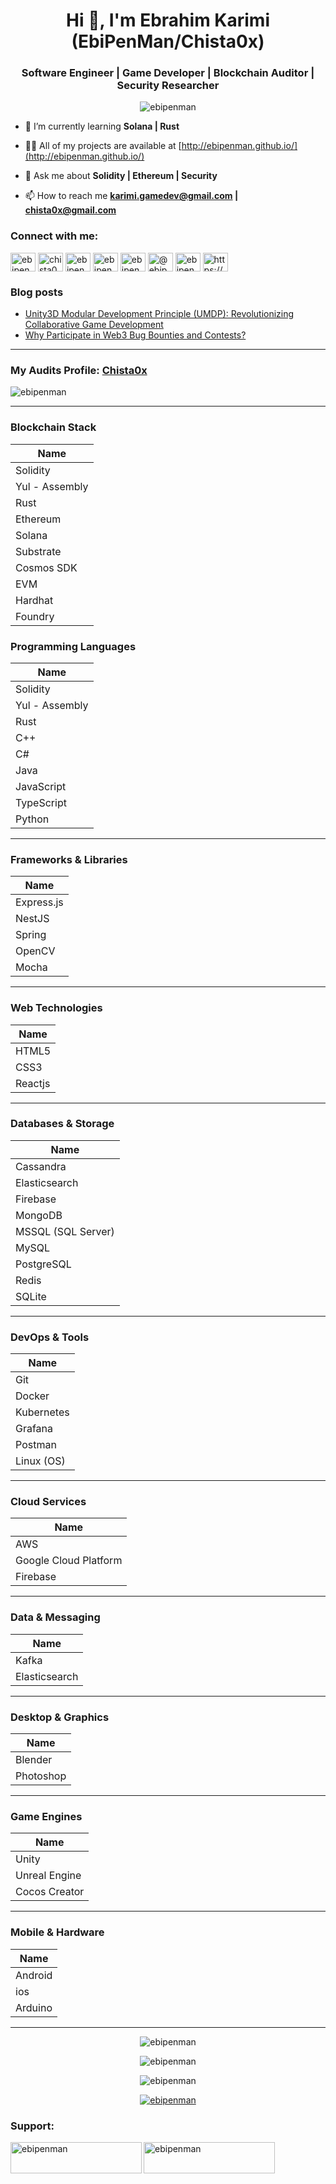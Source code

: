 <h1 align="center">Hi 👋, I'm Ebrahim Karimi (EbiPenMan/Chista0x)</h1>
<h3 align="center">Software Engineer | Game Developer | Blockchain Auditor | Security Researcher</h3>

<p align="center"> <img src="https://komarev.com/ghpvc/?username=ebipenman&label=Profile%20views&color=0e75b6&style=flat" alt="ebipenman" /> </p>

- 🌱 I’m currently learning **Solana | Rust**

- 👨‍💻 All of my projects are available at [http://ebipenman.github.io/](http://ebipenman.github.io/)

- 💬 Ask me about **Solidity | Ethereum | Security**

- 📫 How to reach me **karimi.gamedev@gmail.com | chista0x@gmail.com**


<h3 align="left">Connect with me:</h3>
<p align="left">
<a href="https://dev.to/ebipenman" target="blank"><img align="center" src="https://raw.githubusercontent.com/rahuldkjain/github-profile-readme-generator/master/src/images/icons/Social/devto.svg" alt="ebipenman" height="30" width="40" /></a>
<a href="https://twitter.com/chista0x" target="blank"><img align="center" src="https://raw.githubusercontent.com/rahuldkjain/github-profile-readme-generator/master/src/images/icons/Social/twitter.svg" alt="chista0x" height="30" width="40" /></a>
<a href="https://linkedin.com/in/ebipenman" target="blank"><img align="center" src="https://raw.githubusercontent.com/rahuldkjain/github-profile-readme-generator/master/src/images/icons/Social/linked-in-alt.svg" alt="ebipenman" height="30" width="40" /></a>
<a href="https://stackoverflow.com/users/ebipenman" target="blank"><img align="center" src="https://raw.githubusercontent.com/rahuldkjain/github-profile-readme-generator/master/src/images/icons/Social/stack-overflow.svg" alt="ebipenman" height="30" width="40" /></a>
<a href="https://fb.com/ebipenman" target="blank"><img align="center" src="https://raw.githubusercontent.com/rahuldkjain/github-profile-readme-generator/master/src/images/icons/Social/facebook.svg" alt="ebipenman" height="30" width="40" /></a>
<a href="https://medium.com/@ebrahim-karimi" target="blank"><img align="center" src="https://raw.githubusercontent.com/rahuldkjain/github-profile-readme-generator/master/src/images/icons/Social/medium.svg" alt="@ebipenman" height="30" width="40" /></a>
<a href="https://www.leetcode.com/ebipenman" target="blank"><img align="center" src="https://raw.githubusercontent.com/rahuldkjain/github-profile-readme-generator/master/src/images/icons/Social/leet-code.svg" alt="ebipenman" height="30" width="40" /></a>
<a href="/https://ebipenman.github.io/?rss" target="blank"><img align="center" src="https://raw.githubusercontent.com/rahuldkjain/github-profile-readme-generator/master/src/images/icons/Social/rss.svg" alt="https://ebipenman.github.io/?rss" height="30" width="40" /></a>
</p>

### Blog posts
- [Unity3D Modular Development Principle (UMDP): Revolutionizing Collaborative Game Development](https://ebrahim-karimi.medium.com/unity3d-modular-development-principle-umdp-revolutionizing-collaborative-game-development-0de10e2c4652)
- [Why Participate in Web3 Bug Bounties and Contests?](https://www.linkedin.com/feed/update/urn:li:activity:7218726150561230849/)

---

### My Audits Profile: <a href="https://audits.sherlock.xyz/watson/chista0x" target="blank"> Chista0x </a>
<p><img align="center" src="./audits.png" alt="ebipenman" /></p>

---

### Blockchain Stack
| Name       |
| ---------- |
| Solidity   |
| Yul - Assembly   |
| Rust       |
| Ethereum   |
| Solana     |
| Substrate   |
| Cosmos SDK  |
| EVM         |
| Hardhat       |
| Foundry       |


### Programming Languages

| Name       |
| ---------- |
| Solidity   |
| Yul - Assembly   |
| Rust       |
| C++        |
| C#         |
| Java       |
| JavaScript |
| TypeScript |
| Python     |
---

### Frameworks & Libraries

| Name       |
| ---------- |
| Express.js |
| NestJS     |
| Spring     |
| OpenCV     |
| Mocha      |

---

### Web Technologies

| Name  |
| ----- |
| HTML5 |
| CSS3  |
| Reactjs  |

---

### Databases & Storage

| Name               |
| ------------------ |
| Cassandra          |
| Elasticsearch      |
| Firebase           |
| MongoDB            |
| MSSQL (SQL Server) |
| MySQL              |
| PostgreSQL         |
| Redis              |
| SQLite             |

---

### DevOps & Tools

| Name       |
| ---------- |
| Git        |
| Docker     |
| Kubernetes |
| Grafana    |
| Postman    |
| Linux (OS) |

---

### Cloud Services

| Name                  |
| --------------------- |
| AWS
| Google Cloud Platform |
| Firebase              |

---

### Data & Messaging

| Name          |
| ------------- |
| Kafka         |
| Elasticsearch |

---

### Desktop & Graphics

| Name      |
| --------- |
| Blender   |
| Photoshop |

---

### Game Engines

| Name          |
| ------------- |
| Unity         |
| Unreal Engine |
| Cocos Creator |

---

### Mobile & Hardware

| Name    |
| ------- |
| Android |
| ios |
| Arduino |

---


<p align="center"><img align="center" src="https://github-readme-stats.vercel.app/api/top-langs?username=ebipenman&show_icons=true&locale=en&layout=compact" alt="ebipenman" /></p>

<p align="center"><img align="center" src="https://github-readme-stats.vercel.app/api?username=ebipenman&show_icons=true&locale=en" alt="ebipenman" /></p>

<p align="center"><img align="center" src="https://github-readme-streak-stats.herokuapp.com/?user=ebipenman&" alt="ebipenman" /></p>

<p align="center"> <a href="https://github.com/ryo-ma/github-profile-trophy"><img src="https://github-profile-trophy.vercel.app/?username=ebipenman" alt="ebipenman" /></a> </p>


<h3 align="left">Support:</h3>
<p><a href="https://www.buymeacoffee.com/ebipenman"> <img align="left" src="https://cdn.buymeacoffee.com/buttons/v2/default-yellow.png" height="50" width="210" alt="ebipenman" /></a><a href="https://ko-fi.com/ebipenman"> <img align="left" src="https://cdn.ko-fi.com/cdn/kofi3.png?v=3" height="50" width="210" alt="ebipenman" /></a></p><br><br>
